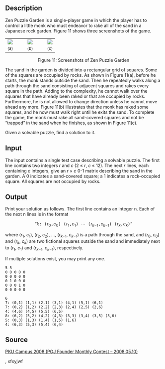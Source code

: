 <h2>Description</h2><p>Zen Puzzle Garden is a single-player game in which the player has to control a little monk who must endeavor to rake all of the sand in a Japanese rock garden. Figure 11 shows three screenshots of the game.</p><div align="center"><table><tbody><tr><td align="center"><img src="images/3603_1.jpg"></td><td style="width: 1em;"></td><td align="center"><img src="images/3603_2.jpg"></td><td style="width: 1em;"></td><td align="center"><img src="images/3603_3.jpg"></td></tr><tr style="font-size: 10pt;"><td align="center">(a)</td><td style="width: 1em;"></td><td align="center">(b)</td><td style="width: 1em;"></td><td align="center">(c)</td></tr></tbody></table></div><p align="center">Figure 11: Screenshots of Zen Puzzle Garden</p><p>The sand in the garden is divided into a rectangular grid of squares. Some of the squares are occupied by rocks. As shown in Figure 11(a), before he starts, the monk stands outside the sand. Then he repeatedly walks along a path through the sand consisting of adjacent squares and rakes every square in the path. Adding to the complexity, he cannot walk over the squares that have already been raked or that are occupied by rocks. Furthermore, he is not allowed to change direction unless he cannot move ahead any more. Figure 11(b) illustrates that the monk has raked some squares, and he now must walk right until he exits the sand. To complete the game, the monk must rake all sand-covered squares and not be “trapped” in the sand when he finishes, as shown in Figure 11(c).</p><p>Given a solvable puzzle, find a solution to it.</p><h2>Input</h2><p>The input contains a single test case describing a solvable puzzle. The first line contains two integers <i>r</i> and <i>c</i> (2 ≤ <i>r</i>, <i>c</i> ≤ 12). The next <i>r</i> lines, each containing <i>c</i> integers, give an <i>r</i> × <i>c</i> 0-1 matrix describing the sand in the garden. A 0 indicates a sand-covered square; a 1 indicates a rock-occupied square. All squares are not occupied by rocks.</p><h2>Output</h2><p>Print your solution as follows. The first line contains an integer n. Each of the next n lines is in the format</p><p align="center">“<i>k</i><tt>: (</tt><i>r</i><sub>0</sub><tt>,</tt><i>c</i><sub>0</sub><tt>) (</tt><i>r</i><sub>1</sub><tt>,</tt><i>c</i><sub>1</sub><tt>) </tt>⋯<tt> (</tt><i>r<sub>k</sub></i><sub>−1</sub><tt>,</tt><i>c<sub>k</sub></i><sub>−1</sub><tt>) (</tt><i>r<sub>k</sub></i><tt>,</tt><i>c<sub>k</sub></i><tt>)</tt>”</p><p>where (<i>r</i><sub>1</sub>, <i>c</i><sub>1</sub>), (<i>r</i><sub>2</sub>, <i>c</i><sub>2</sub>), …, (<i>r<sub>k</sub></i><sub>−1</sub>, <i>c<sub>k</sub></i><sub>−1</sub>) is a path through the sand, and (<i>r</i><sub>0</sub>, <i>c</i><sub>0</sub>) and (<i>r<sub>k</sub></i>, <i>c<sub>k</sub></i>) are two fictional squares outside the sand and immediately next to (<i>r</i><sub>1</sub>, <i>c</i><sub>1</sub>) and (<i>r<sub>k</sub></i><sub>−1</sub>, <i>c<sub>k</sub></i><sub>−1</sub>), respectively.</p><p>If multiple solutions exist, you may print any one.</p><pre><code class="language-input1">5 5
0 0 0 0 0
0 0 0 0 0
0 1 0 0 0
0 0 0 1 0
0 0 0 0 0</code></pre><pre><code class="language-output1">6
7: (0,1) (1,1) (2,1) (3,1) (4,1) (5,1) (6,1)
7: (0,2) (1,2) (2,2) (2,3) (2,4) (2,5) (2,6)
4: (4,6) (4,5) (5,5) (6,5)
8: (6,2) (5,2) (4,2) (4,3) (3,3) (3,4) (3,5) (3,6)
5: (0,3) (1,3) (1,4) (1,5) (1,6)
4: (6,3) (5,3) (5,4) (6,4)</code></pre><h2>Source</h2><a href="searchproblem?field=source&amp;key=PKU+Campus+2008+%28POJ+Founder+Monthly+Contest+%E2%80%93+2008.05.10%29">PKU Campus 2008 (POJ Founder Monthly Contest – 2008.05.10)</a><p>, xfxyjwf</p>